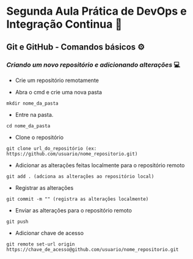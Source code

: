# Segunda Aula Prática de DevOps e Integração Continua :rocket:

## Git e GitHub - Comandos básicos ⚙️

### _Criando um novo repositório e adicionando alterações_ :computer:	

- Crie um repositório remotamente

- Abra o cmd e crie uma nova pasta

```
mkdir nome_da_pasta
```

- Entre na pasta.

```
cd nome_da_pasta
```

- Clone o repositório

```
git clone url_do_repositório (ex: https://github.com/usuario/nome_repositorio.git)
```

- Adicionar as alterações feitas localmente para o repositório remoto

```
git add . (adciona as alterações ao repositório local)
```

- Registrar as alterações

```
git commit -m "" (registra as alterações localmente)
```
- Enviar as alterações para o repositório remoto

```
git push
```

- Adicionar chave de acesso 

```
git remote set-url origin https://chave_de_acesso@github.com/usuario/nome_repositorio.git
```




